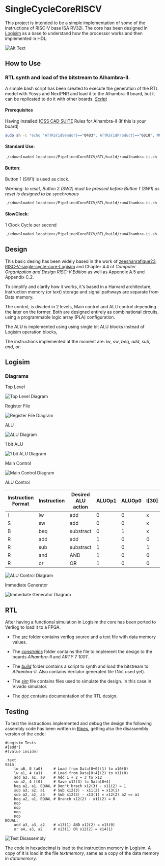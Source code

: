 # SingleCycleCoreRISCV

This project is intended to be a simple implementation of some of the instructions of RISC-V base ISA RV32I. The core has been designed in [Logisim](http://www.cburch.com/logisim/) as a base to understand how the processor works and then implemented in HDL.

![Alt Text](images/SSC.gif)

## How to Use

### RTL synth and load of the bitstream to Alhambra-II.

A simple bash script has been created to execute the generation of the RTL model with Yosys and NextPNR and load it to the Alhambra-II board, but it can be replicated to do it with other boards.
[*Script*](/RTL/build/runAlhambra-ii.sh)

#### Prerequisites

Having installed ([OSS CAD SUITE](https://github.com/YosysHQ/oss-cad-suite-build)
Rules for Alhambra-II (If this is your board)

~~~bash
sudo sh -c "echo 'ATTRS{idVendor}=="0403", ATTRS{idProduct}=="6010", MODE="0660", GROUP="plugdev", TAG+="uaccess"' > /etc/udev/rules.d/53-lattice-ftdi.rules"
~~~

#### Standard Use:

~~~bash
./<downloaded location>/PipelinedCoreRICV/RTL/build/runAlhambra-ii.sh
~~~

#### Button:
Button 1 (SW1) is used as clock.

*Warning: to reset, Button 2 (SW2) must be pressed before Button 1 (SW1) as reset is designed to be synchronous*

~~~bash
./<downloaded location>/PipelinedCoreRICV/RTL/build/runAlhambra-ii.sh -D BUTTON
~~~

#### SlowClock:
1 Clock Cycle per second

~~~bash
./<downloaded location>/PipelinedCoreRICV/RTL/build/runAlhambra-ii.sh -D SLOWCLOCK
~~~


## Design

This basic desing has been widely based in the work of [zeeshanrafique23](https://github.com/zeeshanrafique23), [RISC-V-single-cycle-core-Logisim](https://github.com/zeeshanrafique23/RISC-V-single-cycle-core-Logisim) and Chapter 4.4 of *Computer Organization and Design RISC-V Edition* as well as Appendix A.5 and Appendix C.2.

To simplify and clarify how it works, it's based in a Harvard architecture, Instruction memory (or *text*) storage and signal pathways are separate from Data memory.

The control, is divided in 2 levels, Main control and ALU control depending the later on the former. Both are designed entirely as combinational circuits, using a programmable logic array (PLA) configuration. 

The ALU is implemented using using single bit ALU blocks instead of Logisim operation blocks, 

The instructions implemented at the moment are: *lw*, *sw*, *beq*, *add*, *sub*, *and*, *or*.

 ## Logisim

### Diagrams

Top Level

![Top Level Diagram](images/topleveldiagram.png?raw=true "Top Level Diagram")

Register File

![Register File  Diagram](images/registerfile.png?raw=true "ALU Diagram")

ALU

![ALU  Diagram](images/alu.png?raw=true "ALU Diagram")

1 bit ALU

![1 bit ALU Diagram](images/1bitalu.png?raw=true "1 bit ALU Diagram")

Main Control

![Main Control Diagram](images/maincontrol.png?raw=true "Main Control Diagram")

ALU Control

| Instruction Format | Instruction | Desired ALU action | ALUOp1 | ALUOp0 | I\[30\] | I\[14\] | I\[13\] | I\[12\] | AluCtrl |
| ------------------ | ----------- | ------------------ | ------ | ------ | ------- | ------- | ------- | ------- | ------- |
| I                  | lw          | add                | 0      | 0      | x       | x       | x       | x       | 0010    |
| S                  | sw          | add                | 0      | 0      | x       | x       | x       | x       | 0010    |
| B                  | beq         | substract          | 0      | 1      | x       | x       | x       | x       | 0110    |
| R                  | add         | add                | 1      | 0      | 0       | 0       | 0       | 0       | 0010    |
| R                  | sub         | substract          | 1      | 0      | 1       | 0       | 0       | 0       | 0110    |
| R                  | and         | AND                | 1      | 0      | 0       | 1       | 1       | 1       | 0000    |
| R                  | or          | OR                 | 1      | 0      | 0       | 1       | 1       | 0       | 0001    |

![ALU Control Diagram](images/alucontrol.png?raw=true "ALU Control Diagram")

Immediate Generator

![Immediate Generator Diagram](images/immgen.png?raw=true "Immediate Generator Diagram")

## RTL
After having a functional simulation in Logisim the core has been ported to Verilog to load it to a FPGA.

- The [*src*](/RTL/src/) folder contains verilog source and a text file with data memory values.

- The [*constrains*](/RTL/constrains/) folder contains the file to implement the design to the boards *Alhambra-II* and *ARTY 7 100T*.

- The [*build*](/RTL/build/) folder contains a script to synth and load the bitstream to *Alhambra-II*. Also contains Verilator generated file (Not used yet).

- The [*sim*](/RTL/sim/) file contains files used to simulate the design. In this case in Vivado simulator.

- The [*doc*](/RTL/sim/readme.md) contains documentation of the RTL design.

## Testing
To test the instructions implemented and debug the design the following assembly code has been written in [Ripes](https://github.com/mortbopet/Ripes), getting also the disassembly version of the code:

~~~assembly
#Logisim Tests
#[addr]
#(value inside)

.text
main:
    lw a0, 0 (a0)     # Load from Data[0+0](1) to x10(0)
    lw a1, 4 (a1)     # Load from Data[0+4](2) to x11(0)
    add a2, a1, a0    # Add 1 + 2 = 3 to x12
    sw a2, 4 (t0)     # Save x12(3) to Data[0+4]
    beq a2, a1, EQUAL # Don't brach x12(3) - x11(2) = 1
    sub a3, a2, a1    # Sub x12(3) - x11(2) = x13(1)
    sub a2, a2, a3    # Sub x12(3) - x13(1) = x12(2) a2 == a1
    beq a2, a1, EQUAL # Branch x12(2) - x11(2) = 0
    nop
    nop
    nop
    nop
EQUAL:
    and a3, a3, a2    # x13(1) AND x12(2) = x13(0)
    or a4, a3, a2     # x13(1) OR x12(2) = x14(1)
~~~

![Test Disassembly](images/testdisassembly.png?raw=true "Test Disassembly")

The code in hexadecimal is load to the instruction memory in Logisim. A copy of it is load in the file *textmemory*, same as a copy of the data memory in *datamemory*.

